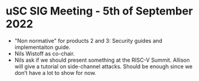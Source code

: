 # uSC SIG Meeting - 5th of September 2022

- "Non normative" for products 2 and 3: Security guides and implementaiton guide.
- Nils Wistoff as co-chair.
- Nils ask if we should present something at the RISC-V Summit. Allison will give a tutorial on side-channel attacks. Should be enough since we don’t have a lot to show for now.
